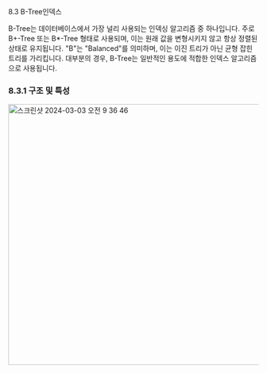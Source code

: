 8.3 B-Tree인덱스 

B-Tree는 데이터베이스에서 가장 널리 사용되는 인덱싱 알고리즘 중 하나입니다. 
주로 B+-Tree 또는 B*-Tree 형태로 사용되며, 이는 원래 값을 변형시키지 않고 항상 정렬된 상태로 유지됩니다. 
"B"는 "Balanced"를 의미하며, 이는 이진 트리가 아닌 균형 잡힌 트리를 가리킵니다. 
대부분의 경우, B-Tree는 일반적인 용도에 적합한 인덱스 알고리즘으로 사용됩니다.

### 8.3.1 구조 및 특성 

<img width="526" alt="스크린샷 2024-03-03 오전 9 36 46" src="https://github.com/develsvai/RealMysql-Study/assets/125961256/ef08449a-6447-4df5-86ba-a0b440ba4782">
